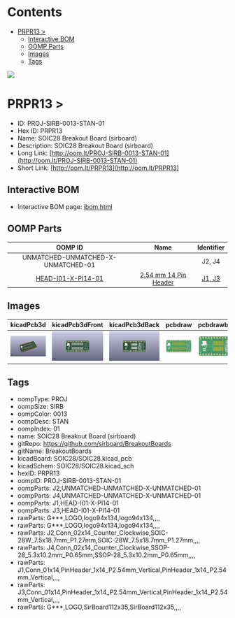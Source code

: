 



Contents
========

* [PRPR13 > ](#prpr13--)
	* [Interactive BOM](#interactive-bom)
	* [OOMP Parts](#oomp-parts)
	* [Images](#images)
	* [Tags](#tags)
  
![][im]
# PRPR13 > 

- ID: PROJ-SIRB-0013-STAN-01
- Hex ID: PRPR13
- Name: SOIC28 Breakout Board (sirboard)
- Description: SOIC28 Breakout Board (sirboard)
- Long Link: [http://oom.lt/PROJ-SIRB-0013-STAN-01](http://oom.lt/PROJ-SIRB-0013-STAN-01)
- Short Link: [http://oom.lt/PRPR13](http://oom.lt/PRPR13)

## Interactive BOM

- Interactive BOM page: [ibom.html](https://htmlpreview.github.io/?https://github.com/oomlout/oomlout_OOMP_projects/blob/main/PROJ-SIRB-0013-STAN-01/kicad/bom/ibom.html)

## OOMP Parts
  

|OOMP ID|Name|Identifier|
| :---: | :---: | :---: |
|UNMATCHED-UNMATCHED-X-UNMATCHED-01||J2, J4|
|[HEAD-I01-X-PI14-01](https://github.com/oomlout/oomlout_OOMP_parts/tree/main/HEAD-I01-X-PI14-01/)|[2.54 mm 14 Pin Header](https://github.com/oomlout/oomlout_OOMP_parts/tree/main/HEAD-I01-X-PI14-01/)|[J1, J3](https://github.com/oomlout/oomlout_OOMP_parts/tree/main/HEAD-I01-X-PI14-01/)|

## Images
  
  

|kicadPcb3d|kicadPcb3dFront|kicadPcb3dBack|pcbdraw|pcbdrawback|
| :---: | :---: | :---: | :---: | :---: |
|[![kicadPcb3d](kicadPcb3d_140.png)](kicadPcb3d.png)|[![kicadPcb3dFront](kicadPcb3dFront_140.png)](kicadPcb3dFront.png)|[![kicadPcb3dBack](kicadPcb3dBack_140.png)](kicadPcb3dBack.png)|[![pcbdraw](pcbdraw_140.png)](pcbdraw.png)|[![pcbdrawback](pcbdrawBack_140.png)](pcbdrawBack.png)|

## Tags

- oompType: PROJ
- oompSize: SIRB
- oompColor: 0013
- oompDesc: STAN
- oompIndex: 01
- name: SOIC28 Breakout Board (sirboard)
- gitRepo: https://github.com/sirboard/BreakoutBoards
- gitName: BreakoutBoards
- kicadBoard: SOIC28/SOIC28.kicad_pcb
- kicadSchem: SOIC28/SOIC28.kicad_sch
- hexID: PRPR13
- oompID: PROJ-SIRB-0013-STAN-01
- oompParts: J2,UNMATCHED-UNMATCHED-X-UNMATCHED-01
- oompParts: J4,UNMATCHED-UNMATCHED-X-UNMATCHED-01
- oompParts: J1,HEAD-I01-X-PI14-01
- oompParts: J3,HEAD-I01-X-PI14-01
- rawParts: G***,LOGO,logo94x134,logo94x134,,,,
- rawParts: G***,LOGO,logo94x134,logo94x134,,,,
- rawParts: J2,Conn_02x14_Counter_Clockwise,SOIC-28W_7.5x18.7mm_P1.27mm,SOIC-28W_7.5x18.7mm_P1.27mm,,,,
- rawParts: J4,Conn_02x14_Counter_Clockwise,SSOP-28_5.3x10.2mm_P0.65mm,SSOP-28_5.3x10.2mm_P0.65mm,,,,
- rawParts: J1,Conn_01x14,PinHeader_1x14_P2.54mm_Vertical,PinHeader_1x14_P2.54mm_Vertical,,,,
- rawParts: J3,Conn_01x14,PinHeader_1x14_P2.54mm_Vertical,PinHeader_1x14_P2.54mm_Vertical,,,,
- rawParts: G***,LOGO,SirBoard112x35,SirBoard112x35,,,,



[im]: kicadPcb3d_450.png
